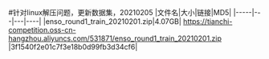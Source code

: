 
#针对linux解压问题，更新数据集，20210205
|文件名|大小|链接|MD5|
|-----|---|---|----|
|enso_round1_train_20210201.zip|4.07GB| https://tianchi-competition.oss-cn-hangzhou.aliyuncs.com/531871/enso_round1_train_20210201.zip |3f1540f2e01c7f3e18b0d99fb3d34cf6|